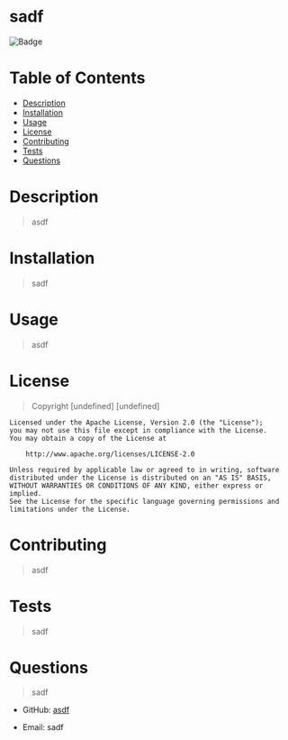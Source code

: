 # sadf
  ![Badge](https://img.shields.io/badge/license-Apache%202.0-blue)
  # Table of Contents
  * [Description](#description)
  * [Installation](#installation)
  * [Usage](#usage)
  * [License](#license)
  * [Contributing](#contributing)
  * [Tests](#tests)
  * [Questions](#questions)

  # Description
  >asdf

  # Installation
  >sadf

  # Usage
  >asdf

  # License
  >Copyright [undefined] [undefined]

    Licensed under the Apache License, Version 2.0 (the "License");
    you may not use this file except in compliance with the License.
    You may obtain a copy of the License at
    
        http://www.apache.org/licenses/LICENSE-2.0
    
    Unless required by applicable law or agreed to in writing, software
    distributed under the License is distributed on an "AS IS" BASIS,
    WITHOUT WARRANTIES OR CONDITIONS OF ANY KIND, either express or implied.
    See the License for the specific language governing permissions and
    limitations under the License.

  # Contributing
  >asdf

  # Tests 
  >sadf

  # Questions
  >sadf

  - GitHub: [asdf](github.com/asdf)

  - Email: sadf
